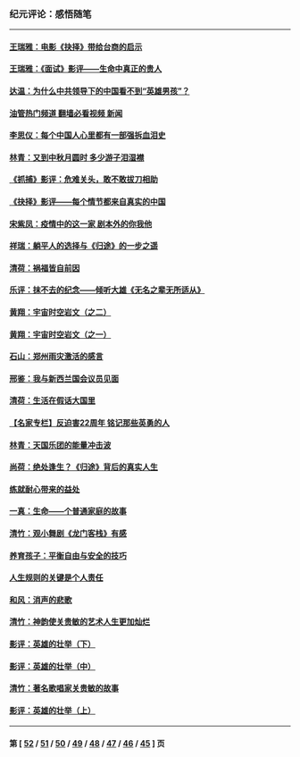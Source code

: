 ### 纪元评论：感悟随笔
---
#### [王瑞雅：电影《抉择》带给台商的启示](../../pages/nsc1035/n13274064.md?10020330) 
#### [王瑞雅：《面试》影评——生命中真正的贵人](../../pages/nsc1035/n13260528.md?10020330) 
#### [达温：为什么中共领导下的中国看不到“英雄男孩”？](../../pages/nsc1035/n13257099.md?10020330) 
#### [油管热门频道 翻墙必看视频 新闻](ok?10020330)
#### [李思仪：每个中国人心里都有一部强拆血泪史](../../pages/nsc1035/n13249632.md?10020330) 
#### [林青：又到中秋月圆时 多少游子泪湿襟](../../pages/nsc1035/n13245916.md?10020330) 
#### [《抓捕》影评：危难关头，敢不敢拔刀相助](../../pages/nsc1035/n13244251.md?10020330) 
#### [《抉择》影评——每个情节都来自真实的中国](../../pages/nsc1035/n13242564.md?10020330) 
#### [宋紫凤：疫情中的这一家 剧本外的你我他](../../pages/nsc1035/n13242358.md?10020330) 
#### [祥瑞：躺平人的选择与《归途》的一步之遥](../../pages/nsc1035/n13213201.md?10020330) 
#### [清荷：祸福皆自前因](../../pages/nsc1035/n13213177.md?10020330) 
#### [乐评：抹不去的纪念——倾听大雄《无名之辈无所适从》](../../pages/nsc1035/n13163359.md?10020330) 
#### [黄翔：宇宙时空岩文（之二）](../../pages/nsc1035/n13141116.md?10020330) 
#### [黄翔：宇宙时空岩文（之一）](../../pages/nsc1035/n13140355.md?10020330) 
#### [石山：郑州雨灾激活的感言](../../pages/nsc1035/n13135372.md?10020330) 
#### [邢鉴：我与新西兰国会议员见面](../../pages/nsc1035/n13111626.md?10020330) 
#### [清荷：生活在假话大国里](../../pages/nsc1035/n13103916.md?10020330) 
#### [【名家专栏】反迫害22周年 铭记那些英勇的人](../../pages/nsc1035/n13102771.md?10020330) 
#### [林青：天国乐团的能量冲击波](../../pages/nsc1035/n13099634.md?10020330) 
#### [尚荷：绝处逢生？《归途》背后的真实人生](../../pages/nsc1035/n13099470.md?10020330) 
#### [练就耐心带来的益处](../../pages/nsc1035/n13081876.md?10020330) 
#### [一真：生命——个普通家庭的故事](../../pages/nsc1035/n13075782.md?10020330) 
#### [清竹：观小舞剧《龙门客栈》有感](../../pages/nsc1035/n13069850.md?10020330) 
#### [养育孩子：平衡自由与安全的技巧](../../pages/nsc1035/n13054510.md?10020330) 
#### [人生规则的关键是个人责任](../../pages/nsc1035/n13053252.md?10020330) 
#### [和风：消声的悲歌](../../pages/nsc1035/n13051994.md?10020330) 
#### [清竹：神韵使关贵敏的艺术人生更加灿烂](../../pages/nsc1035/n13038731.md?10020330) 
#### [影评：英雄的壮举（下）](../../pages/nsc1035/n13027438.md?10020330) 
#### [影评：英雄的壮举（中）](../../pages/nsc1035/n13027244.md?10020330) 
#### [清竹：著名歌唱家关贵敏的故事](../../pages/nsc1035/n13025435.md?10020330) 
#### [影评：英雄的壮举（上）](../../pages/nsc1035/n13024688.md?10020330) 

---
#### 第 [ [52](./52.md?10020330) / [51](./51.md?10020330) / [50](./50.md?10020330) / [49](./49.md?10020330) / [48](./48.md?10020330) / [47](./47.md?10020330) / [46](./46.md?10020330) / [45](./45.md?10020330) ] 页
